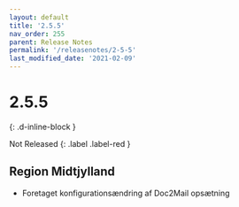 ```yaml
---
layout: default
title: '2.5.5'
nav_order: 255
parent: Release Notes
permalink: '/releasenotes/2-5-5'
last_modified_date: '2021-02-09'
---
```


# 2.5.5
{: .d-inline-block }

Not Released
{: .label .label-red }

## Region Midtjylland
- Foretaget konfigurationsændring af Doc2Mail opsætning

